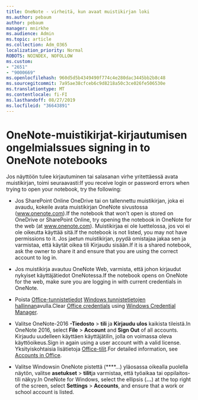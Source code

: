 ```yaml
---
title: OneNote - virheitä, kun avaat muistikirjan loki
ms.author: pebaum
author: pebaum
manager: mnirkhe
ms.audience: Admin
ms.topic: article
ms.collection: Adm_O365
localization_priority: Normal
ROBOTS: NOINDEX, NOFOLLOW
ms.custom:
- "2651"
- "9000669"
ms.openlocfilehash: 960d5d5b4349490f774c4e280dac3445bb2b8c48
ms.sourcegitcommit: 7a95ae38cfceb6c9d8218a50c3ce026fe506530e
ms.translationtype: MT
ms.contentlocale: fi-FI
ms.lasthandoff: 08/27/2019
ms.locfileid: "36643891"
---
```

# <a name="issues-signing-in-to-onenote-notebooks"></a><span data-ttu-id="1aad8-102">OneNote-muistikirjat-kirjautumisen ongelmia</span><span class="sxs-lookup"><span data-stu-id="1aad8-102">Issues signing in to OneNote notebooks</span></span>

<span data-ttu-id="1aad8-103">Jos näyttöön tulee kirjautuminen tai salasanan virhe yritettäessä avata muistikirjan, toimi seuraavasti:</span><span class="sxs-lookup"><span data-stu-id="1aad8-103">If you receive login or password errors when trying to open your notebook, try the following:</span></span>

- <span data-ttu-id="1aad8-104">Jos SharePoint Online OneDrive tai on tallennettu muistikirjan, joka ei avaudu, kokeile avata muistikirjan OneNote sivustossa (www.onenote.com).</span><span class="sxs-lookup"><span data-stu-id="1aad8-104">If the notebook that won't open is stored on OneDrive or SharePoint Online, try opening the notebook in OneNote for the web (at www.onenote.com).</span></span> <span data-ttu-id="1aad8-105">Muistikirjaa ei ole luettelossa, jos voi ei ole oikeutta käyttää sitä.</span><span class="sxs-lookup"><span data-stu-id="1aad8-105">If the notebook is not listed, you may not have permissions to it.</span></span> <span data-ttu-id="1aad8-106">Jos jaetun muistikirjan, pyydä omistajaa jakaa sen ja varmistaa, että käytät oikea tili Kirjaudu sisään.</span><span class="sxs-lookup"><span data-stu-id="1aad8-106">If it is a shared notebook, ask the owner to share it and ensure that you are using the correct account to log in.</span></span>

- <span data-ttu-id="1aad8-107">Jos muistikirja avautuu OneNote Web, varmista, että johon kirjaudut nykyiset käyttäjätiedot OneNotessa.</span><span class="sxs-lookup"><span data-stu-id="1aad8-107">If the notebook opens on OneNote for the web, make sure you are logging in with current credentials in OneNote.</span></span> 

- <span data-ttu-id="1aad8-108">Poista [Office-tunnistetiedot](https://docs.microsoft.com/office/troubleshoot/error-messages/another-account-already-signed-in#step-3-clear-cached-credentials-on-the-computer) [Windows tunnistetietojen hallinnan](https://support.microsoft.com/help/4026814/windows-accessing-credential-manager)avulla.</span><span class="sxs-lookup"><span data-stu-id="1aad8-108">Clear [Office credentials](https://docs.microsoft.com/office/troubleshoot/error-messages/another-account-already-signed-in#step-3-clear-cached-credentials-on-the-computer) using [Windows Credential Manager](https://support.microsoft.com/help/4026814/windows-accessing-credential-manager).</span></span>

- <span data-ttu-id="1aad8-109">Valitse OneNote-2016 **-Tiedosto** > **tili** ja **Kirjaudu ulos** kaikista tileistä.</span><span class="sxs-lookup"><span data-stu-id="1aad8-109">In OneNote 2016, select **File** > **Account** and **Sign Out** of all accounts.</span></span> <span data-ttu-id="1aad8-110">Kirjaudu uudelleen käyttäen käyttäjätilin, jolla on voimassa oleva käyttöoikeus.</span><span class="sxs-lookup"><span data-stu-id="1aad8-110">Sign in again using a user account with a valid license.</span></span> <span data-ttu-id="1aad8-111">Yksityiskohtaisia lisätietoja [Office-tilit](https://support.office.com/article/accounts-in-office-628ea040-f265-49de-b986-be09c3ebf8a9).</span><span class="sxs-lookup"><span data-stu-id="1aad8-111">For detailed information, see [Accounts in Office](https://support.office.com/article/accounts-in-office-628ea040-f265-49de-b986-be09c3ebf8a9).</span></span>

- <span data-ttu-id="1aad8-112">Valitse Windowsin OneNote pistettä (\*\*\*\*...) yläosassa oikealla puolella näytön, valitse **asetukset** > **tilit**ja varmistaa, että työaikaa tai oppilaitos-tili näkyy.</span><span class="sxs-lookup"><span data-stu-id="1aad8-112">In OneNote for Windows, select the ellipsis (**…**) at the top right of the screen, select **Settings** > **Accounts**, and ensure that a work or school account is listed.</span></span>